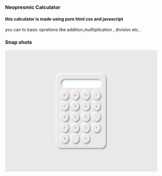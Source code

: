 ### Neopresmic Calculator 
#### this calculator is made using pure html css and javascript
 you can to basic opretions like addition,mulltiplication , division etc..

### Snap shots

<img src="127.0.0.1_5500_index.html.png" width="600px" height="400px">

